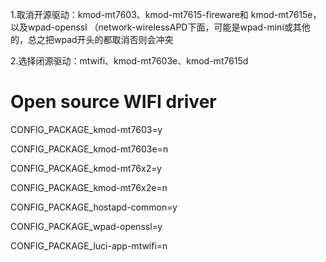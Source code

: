 1.取消开源驱动：kmod-mt7603、kmod-mt7615-fireware和 kmod-mt7615e，以及wpad-openssl （network-wirelessAPD下面，可能是wpad-mini或其他的，总之把wpad开头的都取消否则会冲突

2.选择闭源驱动：mtwifi、kmod-mt7603e、kmod-mt7615d



# Open source WIFI driver 
CONFIG_PACKAGE_kmod-mt7603=y

CONFIG_PACKAGE_kmod-mt7603e=n

CONFIG_PACKAGE_kmod-mt76x2=y

CONFIG_PACKAGE_kmod-mt76x2e=n

CONFIG_PACKAGE_hostapd-common=y

CONFIG_PACKAGE_wpad-openssl=y

CONFIG_PACKAGE_luci-app-mtwifi=n

